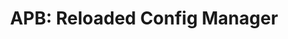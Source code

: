 ---
title: "APB: Reloaded Config Manager"
tags: [C#, Avalonia]
description: After years of tediously switching between multiple APB configs manually, I decided to throw together this overcooked spaghetti of a codebase out of frustration in order to make managing and switching between configurations in APB a little bit smoother.
github_url: https://github.com/imxela/apb-config-manager
# other_url: https://whatever.com/
---